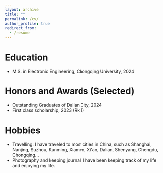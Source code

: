 ```yaml
---
layout: archive
title: ""
permalink: /cv/
author_profile: true
redirect_from:
  - /resume
---
```


Education
======
- M.S. in Electronic Engineering, Chongqing University, 2024

Honors and Awards (Selected)
======
- Outstanding Graduates of Dalian City, 2024
- First class scholarship, 2023 (Rk 1)

Hobbies
======
- Travelling: I have traveled to most cities in China, such as Shanghai, Nanjing, Suzhou, Kunming, Xiamen, Xi'an, Dalian, Shenyang, Chengdu, Chongqing...
- Photography and keeping journal: I have been keeping track of my life and enjoying my life.
